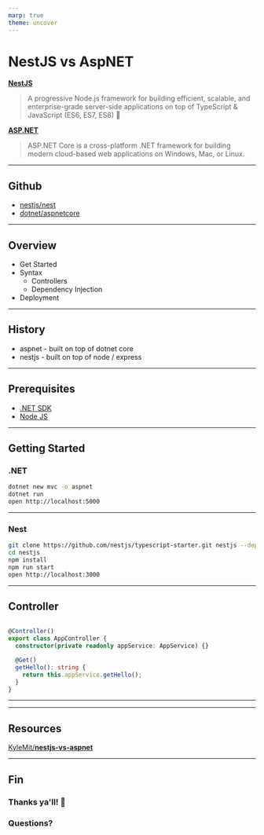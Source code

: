 ```yaml
---
marp: true
theme: uncover
---
```


<!--
kick off with:

```bash
(npx live-server readme.html &) && (npx @marp-team/marp-cli -w readme.md &)
```

-->

# NestJS vs AspNET


[**NestJS**](https://nestjs.com/)

> A progressive Node.js framework for building efficient, scalable, and enterprise-grade server-side applications on top of TypeScript & JavaScript (ES6, ES7, ES8) 🚀

[**ASP.NET**](https://dotnet.microsoft.com/apps/aspnet)

> ASP.NET Core is a cross-platform .NET framework for building modern cloud-based web applications on Windows, Mac, or Linux.

---

## Github

* [nestjs/nest](https://github.com/nestjs/nest)
* [dotnet/aspnetcore](https://github.com/dotnet/aspnetcore)


---


## Overview

* Get Started
* Syntax
  * Controllers
  * Dependency Injection
* Deployment


---


## History

* aspnet - built on top of dotnet core
* nestjs - built on top of node / express

---


## Prerequisites

* [.NET SDK](https://dotnet.microsoft.com/download/visual-studio-sdks)
* [Node JS](https://nodejs.org/en/download/)

---


## Getting Started

### .NET

```bash
dotnet new mvc -o aspnet
dotnet run
open http://localhost:5000
```

---

### Nest

```bash
git clone https://github.com/nestjs/typescript-starter.git nestjs --depth 1
cd nestjs
npm install
npm run start
open http://localhost:3000
```

---




## Controller

```ts

@Controller()
export class AppController {
  constructor(private readonly appService: AppService) {}

  @Get()
  getHello(): string {
    return this.appService.getHello();
  }
}
```


---



---

## Resources

[KyleMit/**nestjs-vs-aspnet**](https://github.com/KyleMit/nestjs-vs-aspnet)

---

## Fin

### Thanks ya'll! 🎉

### Questions?
